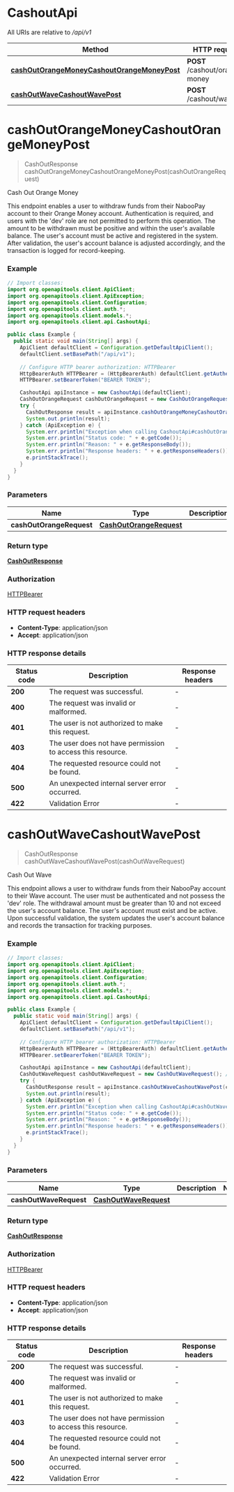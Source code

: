 # CashoutApi

All URIs are relative to */api/v1*

| Method | HTTP request | Description |
|------------- | ------------- | -------------|
| [**cashOutOrangeMoneyCashoutOrangeMoneyPost**](CashoutApi.md#cashOutOrangeMoneyCashoutOrangeMoneyPost) | **POST** /cashout/orange-money | Cash Out Orange Money |
| [**cashOutWaveCashoutWavePost**](CashoutApi.md#cashOutWaveCashoutWavePost) | **POST** /cashout/wave | Cash Out Wave |


<a id="cashOutOrangeMoneyCashoutOrangeMoneyPost"></a>
# **cashOutOrangeMoneyCashoutOrangeMoneyPost**
> CashOutResponse cashOutOrangeMoneyCashoutOrangeMoneyPost(cashOutOrangeRequest)

Cash Out Orange Money

This endpoint enables a user to withdraw funds from their NabooPay account to their Orange Money account. Authentication is required, and users with the &#39;dev&#39; role are not permitted to perform this operation. The amount to be withdrawn must be positive and within the user&#39;s available balance. The user&#39;s account must be active and registered in the system. After validation, the user&#39;s account balance is adjusted accordingly, and the transaction is logged for record-keeping.

### Example
```java
// Import classes:
import org.openapitools.client.ApiClient;
import org.openapitools.client.ApiException;
import org.openapitools.client.Configuration;
import org.openapitools.client.auth.*;
import org.openapitools.client.models.*;
import org.openapitools.client.api.CashoutApi;

public class Example {
  public static void main(String[] args) {
    ApiClient defaultClient = Configuration.getDefaultApiClient();
    defaultClient.setBasePath("/api/v1");
    
    // Configure HTTP bearer authorization: HTTPBearer
    HttpBearerAuth HTTPBearer = (HttpBearerAuth) defaultClient.getAuthentication("HTTPBearer");
    HTTPBearer.setBearerToken("BEARER TOKEN");

    CashoutApi apiInstance = new CashoutApi(defaultClient);
    CashOutOrangeRequest cashOutOrangeRequest = new CashOutOrangeRequest(); // CashOutOrangeRequest | 
    try {
      CashOutResponse result = apiInstance.cashOutOrangeMoneyCashoutOrangeMoneyPost(cashOutOrangeRequest);
      System.out.println(result);
    } catch (ApiException e) {
      System.err.println("Exception when calling CashoutApi#cashOutOrangeMoneyCashoutOrangeMoneyPost");
      System.err.println("Status code: " + e.getCode());
      System.err.println("Reason: " + e.getResponseBody());
      System.err.println("Response headers: " + e.getResponseHeaders());
      e.printStackTrace();
    }
  }
}
```

### Parameters

| Name | Type | Description  | Notes |
|------------- | ------------- | ------------- | -------------|
| **cashOutOrangeRequest** | [**CashOutOrangeRequest**](CashOutOrangeRequest.md)|  | |

### Return type

[**CashOutResponse**](CashOutResponse.md)

### Authorization

[HTTPBearer](../README.md#HTTPBearer)

### HTTP request headers

 - **Content-Type**: application/json
 - **Accept**: application/json

### HTTP response details
| Status code | Description | Response headers |
|-------------|-------------|------------------|
| **200** | The request was successful. |  -  |
| **400** | The request was invalid or malformed. |  -  |
| **401** | The user is not authorized to make this request. |  -  |
| **403** | The user does not have permission to access this resource. |  -  |
| **404** | The requested resource could not be found. |  -  |
| **500** | An unexpected internal server error occurred. |  -  |
| **422** | Validation Error |  -  |

<a id="cashOutWaveCashoutWavePost"></a>
# **cashOutWaveCashoutWavePost**
> CashOutResponse cashOutWaveCashoutWavePost(cashOutWaveRequest)

Cash Out Wave

This endpoint allows a user to withdraw funds from their NabooPay account to their Wave account. The user must be authenticated and not possess the &#39;dev&#39; role. The withdrawal amount must be greater than 10 and not exceed the user&#39;s account balance. The user&#39;s account must exist and be active. Upon successful validation, the system updates the user&#39;s account balance and records the transaction for tracking purposes.

### Example
```java
// Import classes:
import org.openapitools.client.ApiClient;
import org.openapitools.client.ApiException;
import org.openapitools.client.Configuration;
import org.openapitools.client.auth.*;
import org.openapitools.client.models.*;
import org.openapitools.client.api.CashoutApi;

public class Example {
  public static void main(String[] args) {
    ApiClient defaultClient = Configuration.getDefaultApiClient();
    defaultClient.setBasePath("/api/v1");
    
    // Configure HTTP bearer authorization: HTTPBearer
    HttpBearerAuth HTTPBearer = (HttpBearerAuth) defaultClient.getAuthentication("HTTPBearer");
    HTTPBearer.setBearerToken("BEARER TOKEN");

    CashoutApi apiInstance = new CashoutApi(defaultClient);
    CashOutWaveRequest cashOutWaveRequest = new CashOutWaveRequest(); // CashOutWaveRequest | 
    try {
      CashOutResponse result = apiInstance.cashOutWaveCashoutWavePost(cashOutWaveRequest);
      System.out.println(result);
    } catch (ApiException e) {
      System.err.println("Exception when calling CashoutApi#cashOutWaveCashoutWavePost");
      System.err.println("Status code: " + e.getCode());
      System.err.println("Reason: " + e.getResponseBody());
      System.err.println("Response headers: " + e.getResponseHeaders());
      e.printStackTrace();
    }
  }
}
```

### Parameters

| Name | Type | Description  | Notes |
|------------- | ------------- | ------------- | -------------|
| **cashOutWaveRequest** | [**CashOutWaveRequest**](CashOutWaveRequest.md)|  | |

### Return type

[**CashOutResponse**](CashOutResponse.md)

### Authorization

[HTTPBearer](../README.md#HTTPBearer)

### HTTP request headers

 - **Content-Type**: application/json
 - **Accept**: application/json

### HTTP response details
| Status code | Description | Response headers |
|-------------|-------------|------------------|
| **200** | The request was successful. |  -  |
| **400** | The request was invalid or malformed. |  -  |
| **401** | The user is not authorized to make this request. |  -  |
| **403** | The user does not have permission to access this resource. |  -  |
| **404** | The requested resource could not be found. |  -  |
| **500** | An unexpected internal server error occurred. |  -  |
| **422** | Validation Error |  -  |

